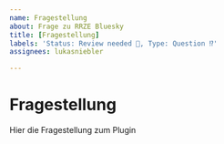 ```yaml
---
name: Fragestellung
about: Frage zu RRZE Bluesky
title: [Fragestellung]
labels: 'Status: Review needed 🛂, Type: Question ⁉'
assignees: lukasniebler

---
```


# Fragestellung
Hier die Fragestellung zum Plugin